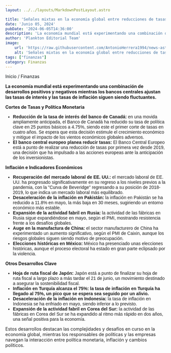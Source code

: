 ```yaml
---
layout: ../../layouts/MarkdownPostLayout.astro

title: 'Señales mixtas en la economía global entre reducciones de tasas e inquietudes por la inflación'
date: 'Junio 05, 2024'
pubDate: '2024-06-05T14:36:00'
description: 'La economía mundial está experimentando una combinación de desarrollos positivos y negativos mientras los bancos centrales ajustan las tasas de interés.'
author: 'Plankton Editorial Team'
image:
    url: 'https://raw.githubusercontent.com/AntonioHerrera1994/news-astro/master/src/assets/finanzas/finanzas38.webp'
    alt: 'Señales mixtas en la economía global entre reducciones de tasas e inquietudes por la inflación'
tags: ["finanzas"]
category: Finanzas
---
```


<style>
ul{
    font-family: 'Helvetica', sans-serif;
}
</style>

<span><a href="/" style="text-decoration:none;color:#0F1416">Inicio</a> / <a href="/finanzas" style="text-decoration:none;color:#0F1416">Finanzas</a></span>


<p style="font-weight: bold;">La economía mundial está experimentando una combinación de desarrollos positivos y negativos mientras los bancos centrales ajustan las tasas de interés y las tasas de inflación siguen siendo fluctuantes.</p>

**Cortes de Tasas y Política Monetaria**

<ul>
<li><span style="font-weight:bold">Reducción de la tasa de interés del banco de Canadá:</span> en una movida ampliamente anticipada, el Banco de Canadá ha reducido su tasa de política clave en 25 puntos básicos a 4.75%, siendo este el primer corte de tasas en cuatro años. Se espera que esta decisión estimule el crecimiento económico y mitigue el impacto de los vientos económicos globales adversos.</li>
<li><span style="font-weight:bold">El banco central europeo planea reducir tasas:</span> El Banco Central Europeo está a punto de realizar una reducción de tasas por primera vez desde 2019, una decisión que ha impulsado a las acciones europeas ante la anticipación de los inversionistas.</li>
</ul>

**Inflación e Indicadores Económicos**

<ul>
<li><span style="font-weight:bold">Recuperación del mercado laboral de EE. UU.:</span> el mercado laboral de EE. UU. ha progresado significativamente en su regreso a los niveles previos a la pandemia, con la "Curva de Beveridge" regresando a su posición de 2018-2019, lo que indica un mercado laboral más equilibrado.</li>
<li><span style="font-weight:bold">Desaceleración de la inflación en Pakistán:</span> la inflación en Pakistán se ha reducido a 11.8% en mayo, la más baja en 30 meses, sugiriendo un entorno económico más estable.</li>
<li><span style="font-weight:bold">Expansión de la actividad fabril en Rusia:</span> la actividad de las fábricas en Rusia sigue expandiéndose en mayo, según el PMI, mostrando resistencia frente a los desafíos globales.</li>
<li><span style="font-weight:bold">Auge en la manufactura de China:</span> el sector manufacturero de China ha experimentado un aumento significativo, según el PMI de Caixin, aunque los riesgos globales siguen siendo motivo de preocupación.</li>
<li><span style="font-weight:bold">Elecciones históricas en México:</span> México ha presenciado unas elecciones históricas, aunque el proceso electoral ha estado en gran parte eclipsado por la violencia.</li>
</ul>

**Otros Desarrollos Clave**

<ul>
<li><span style="font-weight:bold">Hoja de ruta fiscal de Japón:</span> Japón está a punto de finalizar su hoja de ruta fiscal a largo plazo a más tardar el 21 de junio, un movimiento destinado a asegurar la sostenibilidad fiscal.</li>
<li><span style="font-weight:bold">Inflación en Turquía alcanza el 75%: la tasa de inflación en Turquía ha llegado al 75%, un pico que se espera sea seguido por un alivio.</li>
<li><span style="font-weight:bold">Desaceleración de la inflación en Indonesia:</span> la tasa de inflación en Indonesia se ha enfriado en mayo, siendo inferior a lo previsto.</li>
<li><span style="font-weight:bold">Expansión de la actividad fabril en Corea del Sur:</span> la actividad de las fábricas en Corea del Sur se ha expandido al ritmo más rápido en dos años, una señal positiva para la economía.</li>
</ul>

Estos desarrollos destacan las complejidades y desafíos en curso en la economía global, mientras los responsables de políticas y las empresas navegan la interacción entre política monetaria, inflación y cambios políticos.